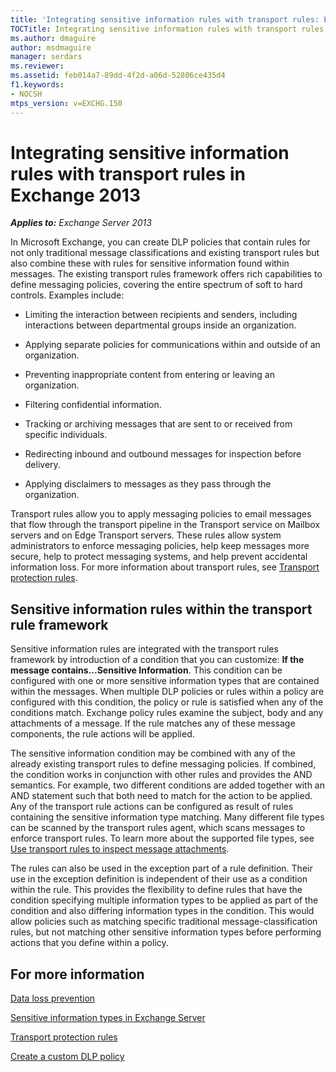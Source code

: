 ```yaml
---
title: 'Integrating sensitive information rules with transport rules: Exchange 2013 Help'
TOCTitle: Integrating sensitive information rules with transport rules
ms.author: dmaguire
author: msdmaguire
manager: serdars
ms.reviewer:
ms.assetid: feb014a7-89dd-4f2d-a06d-52806ce435d4
f1.keywords:
- NOCSH
mtps_version: v=EXCHG.150
---
```


# Integrating sensitive information rules with transport rules in Exchange 2013

_**Applies to:** Exchange Server 2013_

In Microsoft Exchange, you can create DLP policies that contain rules for not only traditional message classifications and existing transport rules but also combine these with rules for sensitive information found within messages. The existing transport rules framework offers rich capabilities to define messaging policies, covering the entire spectrum of soft to hard controls. Examples include:

- Limiting the interaction between recipients and senders, including interactions between departmental groups inside an organization.

- Applying separate policies for communications within and outside of an organization.

- Preventing inappropriate content from entering or leaving an organization.

- Filtering confidential information.

- Tracking or archiving messages that are sent to or received from specific individuals.

- Redirecting inbound and outbound messages for inspection before delivery.

- Applying disclaimers to messages as they pass through the organization.

Transport rules allow you to apply messaging policies to email messages that flow through the transport pipeline in the Transport service on Mailbox servers and on Edge Transport servers. These rules allow system administrators to enforce messaging policies, help keep messages more secure, help to protect messaging systems, and help prevent accidental information loss. For more information about transport rules, see [Transport protection rules](transport-protection-rules-exchange-2013-help.md).

## Sensitive information rules within the transport rule framework

Sensitive information rules are integrated with the transport rules framework by introduction of a condition that you can customize: **If the message contains...Sensitive Information**. This condition can be configured with one or more sensitive information types that are contained within the messages. When multiple DLP policies or rules within a policy are configured with this condition, the policy or rule is satisfied when any of the conditions match. Exchange policy rules examine the subject, body and any attachments of a message. If the rule matches any of these message components, the rule actions will be applied.

The sensitive information condition may be combined with any of the already existing transport rules to define messaging policies. If combined, the condition works in conjunction with other rules and provides the AND semantics. For example, two different conditions are added together with an AND statement such that both need to match for the action to be applied. Any of the transport rule actions can be configured as result of rules containing the sensitive information type matching. Many different file types can be scanned by the transport rules agent, which scans messages to enforce transport rules. To learn more about the supported file types, see [Use transport rules to inspect message attachments](use-transport-rules-to-inspect-message-attachments-exchange-2013-help.md).

The rules can also be used in the exception part of a rule definition. Their use in the exception definition is independent of their use as a condition within the rule. This provides the flexibility to define rules that have the condition specifying multiple information types to be applied as part of the condition and also differing information types in the condition. This would allow policies such as matching specific traditional message-classification rules, but not matching other sensitive information types before performing actions that you define within a policy.

## For more information

[Data loss prevention](data-loss-prevention-exchange-2013-help.md)

[Sensitive information types in Exchange Server](../ExchangeServer/policy-and-compliance/data-loss-prevention/sensitive-information-types.md)

[Transport protection rules](transport-protection-rules-exchange-2013-help.md)

[Create a custom DLP policy](create-custom-dlp-policy-exchange-2013-help.md)